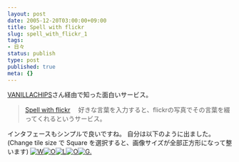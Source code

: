 ```yaml
---
layout: post
date: 2005-12-20T03:00:00+09:00
title: Spell with flickr
slug: spell_with_flickr_1
tags:
- 日々
status: publish
type: post
published: true
meta: {}
---
```

<a href="http://vanillachips.net/">VANILLACHIPS</a>さん経由で知った面白いサービス。
<blockquote cite="http://vanillachips.net/archives/20051217_0050.php">
<p><a href="http://metaatem.net/words/">Spell with flickr</a>
　好きな言葉を入力すると、flickrの写真でその言葉を綴ってくれるというサービス。</p>
</blockquote>
インタフェースもシンプルで良いですね。
自分は以下のように出ました。
(Change tile size で Square を選択すると、画像サイズが全部正方形になって整います)
<a href='http://flickr.com/photos/71477195@N00/66019345/' id='fs_1' title='W'><img alt='W' border='0' src='http://photos30.flickr.com/66019345_b118b7ded8_s.jpg' /></a><a href='http://flickr.com/photos/91334391@N00/24348145/' id='fs_2' title='O'><img alt='O' border='0' src='http://photos23.flickr.com/24348145_b98da6b5bf_s.jpg' /></a><a href='http://flickr.com/photos/18619970@N00/3479294/' id='fs_3' title='L'><img alt='L' border='0' src='http://photos2.flickr.com/3479294_7b37264de8_s.jpg' /></a><a href='http://flickr.com/photos/49968232@N00/55640798/' id='fs_4' title='O'><img alt='O' border='0' src='http://photos32.flickr.com/55640798_84c7428a06_s.jpg' /></a><a href='http://flickr.com/photos/95229107@N00/50578927/' id='fs_5' title='G.'><img alt='G.' border='0' src='http://photos25.flickr.com/50578927_24dd86cb2b_s.jpg' /></a>
